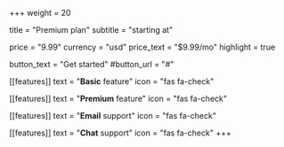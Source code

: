 +++
weight = 20

title = "Premium plan"
subtitle = "starting at"

price = "9.99"
currency = "usd"
price_text = "$9.99/mo"
highlight = true

button_text = "Get started"
#button_url = "#"

[[features]]
  text = "**Basic** feature"
  icon = "fas fa-check"

[[features]]
  text = "**Premium** feature"
  icon = "fas fa-check"

[[features]]
  text = "**Email** support"
  icon = "fas fa-check"

[[features]]
  text = "**Chat** support"
  icon = "fas fa-check"
+++
